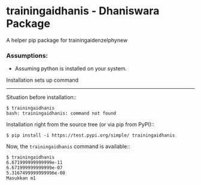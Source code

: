 # trainingaidhanis - Dhaniswara Package
A helper pip package for trainingaidenzelphynew

### Assumptions:
+ Assuming python is installed on your system.

Installation sets up command
**************************************

Situation before installation::

    $ trainingaidhanis
    bash: trainingaidhanis: command not found

Installation right from the source tree (or via pip from PyPI)::

    $ pip install -i https://test.pypi.org/simple/ trainingaidhanis
   

Now, the ``trainingaidhanis`` command is available::

    $ trainingaidhanis
    6.671999999999999e-11
    6.671999999999999e-07
    5.3167499999999996e-08
    Masukkan m1